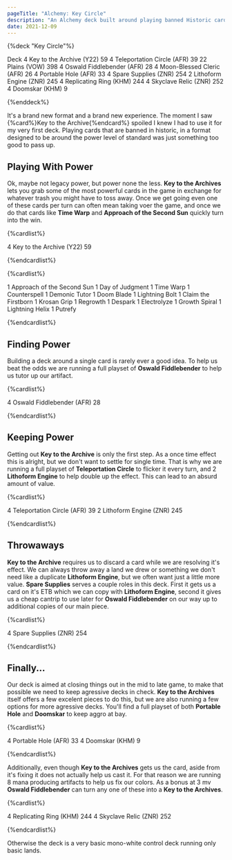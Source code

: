 ```yaml
---
pageTitle: "Alchemy: Key Circle"
description: "An Alchemy deck built around playing banned Historic cards in Alchemy."
date: 2021-12-09
---
```


{%deck "Key Circle"%}

Deck
4 Key to the Archive (Y22) 59
4 Teleportation Circle (AFR) 39
22 Plains (VOW) 398
4 Oswald Fiddlebender (AFR) 28
4 Moon-Blessed Cleric (AFR) 26
4 Portable Hole (AFR) 33
4 Spare Supplies (ZNR) 254
2 Lithoform Engine (ZNR) 245
4 Replicating Ring (KHM) 244
4 Skyclave Relic (ZNR) 252
4 Doomskar (KHM) 9

{%enddeck%}

It's a brand new format and a brand new experience. The moment I saw {%card%}Key to the Archive{%endcard%} spoiled I knew I had to use it for my very first deck. Playing cards that are banned in historic, in a format designed to be around the power level of standard was just something too good to pass up. 

## Playing With Power

Ok, maybe not legacy power, but power none the less. **Key to the Archives** lets you grab some of the most powerful cards in the game in exchange for whatever trash you might have to toss away. Once we get going even one of these cards per turn can often mean taking voer the game, and once we do that cards like **Time Warp** and **Approach of the Second Sun** quickly turn into the win. 

{%cardlist%}

4 Key to the Archive (Y22) 59

{%endcardlist%}

{%cardlist%}

1 Approach of the Second Sun
1 Day of Judgment
1 Time Warp
1 Counterspell
1 Demonic Tutor
1 Doom Blade
1 Lightning Bolt
1 Claim the Firstborn
1 Krosan Grip
1 Regrowth
1 Despark
1 Electrolyze
1 Growth Spiral
1 Lightning Helix
1 Putrefy

{%endcardlist%}

## Finding Power

Building a deck around a single card is rarely ever a good idea. To help us beat the odds we are running a full playset of **Oswald Fiddlebender** to help us tutor up our artifact. 

{%cardlist%}

4 Oswald Fiddlebender (AFR) 28

{%endcardlist%}

## Keeping Power

Getting out **Key to the Archive** is only the first step. As a once time effect this is alright, but we don't want to settle for single time. That is why we are running a full playset of **Teleportation Circle** to flicker it every turn, and 2 **Lithoform Engine** to help double up the effect. This can lead to an absurd amount of value. 

{%cardlist%}

4 Teleportation Circle (AFR) 39
2 Lithoform Engine (ZNR) 245

{%endcardlist%}

## Throwaways

**Key to the Archive** requires us to discard a card while we are resolving it's effect. We can always throw away a land we drew or something we don't need like a duplicate **Lithoform Engine**, but we often want just a little more value. **Spare Supplies** serves a couple roles in this deck. First it gets us a card on it's ETB which we can copy with **Lithoform Engine**, second it gives us a cheap cantrip to use later for **Oswald Fiddlebender** on our way up to additional copies of our main piece. 

{%cardlist%}

4 Spare Supplies (ZNR) 254

{%endcardlist%}

## Finally...

Our deck is aimed at closing things out in the mid to late game, to make that possible we need to keep agressive decks in check. **Key to the Archives** itself offers a few excelent pieces to do this, but we are also running a few options for more agressive decks. You'll find a full playset of both **Portable Hole** and **Doomskar** to keep aggro at bay. 

{%cardlist%}

4 Portable Hole (AFR) 33
4 Doomskar (KHM) 9

{%endcardlist%}

Additionally, even though **Key to the Archives** gets us the card, aside from it's fixing it does not actually help us cast it. For that reason we are running 8 mana producing artifacts to help us fix our colors. As a bonus at 3 mv **Oswald Fiddlebender** can turn any one of these into a **Key to the Archives**. 

{%cardlist%}

4 Replicating Ring (KHM) 244
4 Skyclave Relic (ZNR) 252

{%endcardlist%}

Otherwise the deck is a very basic mono-white control deck running only basic lands. 